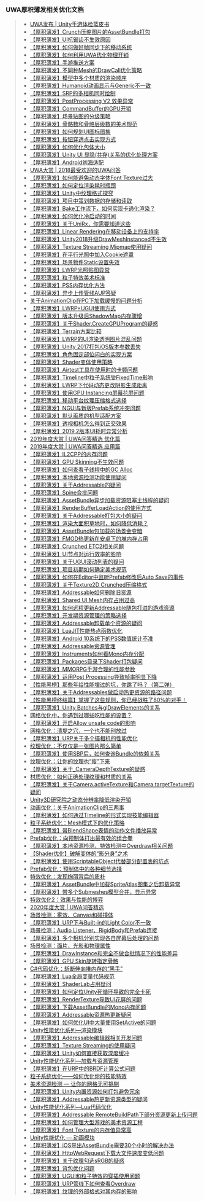 ### UWA厚积薄发相关优化文档  

>* [UWA发布 | Unity手游体检蓝皮书](https://mp.weixin.qq.com/s/Dl3o_YAQ_B3tqwSV4y1hBg)  
>* [【厚积薄发】Crunch压缩图片的AssetBundle打包](https://mp.weixin.qq.com/s?__biz=MzI3MzA2MzE5Nw==&mid=2668911978&idx=1&sn=ea9eaba3a198807986786005937f2806&chksm=f1c9f118c6be780e9f1d25f2f9bfb1a6c55a1e68564de46fdc721df3939adafd30eb4ac1e58b&mpshare=1&scene=23&srcid=1022rBoTChHwxBmAkf9SNKgv#rd)  
>* [【厚积薄发】UI抗锯齿不生效原因](https://mp.weixin.qq.com/s/BiRzNBAk4kxh2LDsWwEvRg)  
>* [【厚积薄发】如何做好帧同步下的移动系统](https://mp.weixin.qq.com/s/g2sFzwlgZCamLGGkKTCOCg)  
>* [【厚积薄发】如何利用UWA优化物理开销](https://mp.weixin.qq.com/s/FhCNHzA0PBcFKwXitqiivw)  
>* [【厚积薄发】手游推送方案](https://mp.weixin.qq.com/s/FIZ-NpQJ_VsZoke8bu0q5w)  
>* [【厚积薄发】不同种Mesh的DrawCall优化策略](https://mp.weixin.qq.com/s/TjUURJYyJoX6dY_-ZSmaSQ)  
>* [【厚积薄发】模型中多个材质的渲染顺序](https://mp.weixin.qq.com/s/JmfynrZxD4ZnPrT8QrF0GA)  
>* [【厚积薄发】Humanoid动画显示与Generic不一致](https://mp.weixin.qq.com/s/5wCV_52MNzmODA0LtLv2Jw)  
>* [【厚积薄发】SRP的多相机同时绘制](https://mp.weixin.qq.com/s/q_9qkNr_0TNxD4dhIYrsqQ)  
>* [【厚积薄发】PostProcessing V2 效果异常](https://mp.weixin.qq.com/s/U0gTNTbCKpsbHOEOpTIeTQ)  
>* [【厚积薄发】CommandBuffer的GPU开销](https://mp.weixin.qq.com/s/I2LdA5wjTJpyMSY41ZlLmg)  
>* [【厚积薄发】场景贴图的分级策略](https://mp.weixin.qq.com/s/rM9UCmLK3Auev8pammsRYQ)  
>* [【厚积薄发】骨骼数和骨骼层级数的美术规范](https://mp.weixin.qq.com/s/24UzAXsRrElS14OyU6v7mA)  
>* [【厚积薄发】如何规划UI图标图集](https://mp.weixin.qq.com/s/UVgQ0doxbAQRBPSIC9Q-WA)  
>* [【厚积薄发】按钮穿透点击实现方式](https://mp.weixin.qq.com/s/q8GHlPEzGeYmwrfb0A5mUA)  
>* [【厚积薄发】如何优化包体大小](https://mp.weixin.qq.com/s/k9_Tj4vqAAj22XD5MCfb3A)  
>* [【厚积薄发】Unity UI 显隐(共存)关系的优化处理方案](https://mp.weixin.qq.com/s/kfPOrjjICFnDgI3tvnui-A)  
>* [【厚积薄发】Android刘海适配](https://mp.weixin.qq.com/s/ieDKoUZ9rvstTwoTzpf-aA)    
>* [UWA大赏 | 2018最受欢迎的UWA问答](https://mp.weixin.qq.com/s/72gf1DB29haV1WDY9WH53g)   
>* [【厚积薄发】如何能避免动态字体Font Texture过大](https://mp.weixin.qq.com/s/Uh-77FLdeMHUT46uz_YcJQ)  
>* [【厚积薄发】如何定位渲染耗时瓶颈](https://mp.weixin.qq.com/s/iLA2QFBTC-QyM3_-5sKJzQ)  
>* [【厚积薄发】Unity中纹理格式探究](https://mp.weixin.qq.com/s/3NYFgjbnOOxg00LIuLbyxw)  
>* [【厚积薄发】项目中策划数据的存储和读取](https://mp.weixin.qq.com/s/l7vmgEz8zTU0z8cuirNRIg)  
>* [【厚积薄发】Bake工作流下，如何实现卡通化渲染？](https://mp.weixin.qq.com/s/kgxr39RHUga1cry_NRkkhg) 
>* [【厚积薄发】如何优化冷启动的时间](https://mp.weixin.qq.com/s?__biz=MzI3MzA2MzE5Nw==&mid=2668912423&idx=1&sn=c640fe2c104a9d29080d0fe81141f1da&chksm=f1c9f355c6be7a43f1e966903e9a1272ff4829a9184bca518797a3a26e7589a36d4d8acd9469&mpshare=1&scene=23&srcid=1126frWiEcxhVwNdy9YVSrgQ#rd)  
>* [【厚积薄发】关于UniRx，你需要知道这些](https://mp.weixin.qq.com/s/2VORcRSYiUioUGlnp7PgMw)  
>* [【厚积薄发】Linear Rendering在移动设备上的支持率](https://mp.weixin.qq.com/s?__biz=MzI3MzA2MzE5Nw==&mid=2668912166&idx=1&sn=7c9c38e868014b99a2b88b8bda6730fd&chksm=f1c9f254c6be7b426805d50ebca2a89f72f7071d5cf62df74b9cd592775c66514a7c84938bdb&mpshare=1&scene=23&srcid=1107GYXI5vHKTwOfBFWg0soO#rd)  
>* [【厚积薄发】Unity2018升级DrawMeshInstanced不生效](https://mp.weixin.qq.com/s/tNEWE3roI_-UZPVxz0CujQ)  
>* [【厚积薄发】Texture Streaming Mipmap使用疑问](https://mp.weixin.qq.com/s/syqamlBruIeDIibCegxNeQ)  
>* [【厚积薄发】在平行光照中加入Cookie遮罩](https://mp.weixin.qq.com/s/PQnCy8TIBxhS99fAezf-uQ)  
>* [【厚积薄发】场景物件Static设置失效](https://mp.weixin.qq.com/s/zHD-IL_K-LyoonpT7oykAg)  
>* [【厚积薄发】LWRP光照贴图异常](https://mp.weixin.qq.com/s/zYjwJE46TaXWSsbCugOYig)  
>* [【厚积薄发】粒子特效美术标准](https://mp.weixin.qq.com/s/k-yINBrkWvMGt9MpaMtqGQ)  
>* [【厚积薄发】PSS内存优化方法](https://mp.weixin.qq.com/s/_Tb4sRx1bwt0nWCBzkZWXQ)  
>* [【厚积薄发】异步上传管线AUP答疑](https://mp.weixin.qq.com/s/2M7JX354j5-lyknP3omXUw)  
>* [关于AnimationClip在PC下加载缓慢的问题分析](https://mp.weixin.qq.com/s/N2zy--hhgMgi10PPVKVBSA)  
>* [【厚积薄发】LWRP+UGUI使用方式](https://mp.weixin.qq.com/s/OmbfC1M2FNedpitISZH6Lw)  
>* [【厚积薄发】版本升级后ShadowMap内存骤增](https://mp.weixin.qq.com/s/OqjlFEzwQVfKDHbVzsk31A)  
>* [【厚积薄发】关于Shader.CreateGPUProgram的疑惑](https://mp.weixin.qq.com/s/OXIZLUhXOa7f7KyHpkF7CA)  
>* [【厚积薄发】Terrain方案比较](https://mp.weixin.qq.com/s/myOEzp6PjgJU-ZivETgsQw)  
>* [【厚积薄发】LWRP的UI渲染透明图片混乱问题](https://mp.weixin.qq.com/s/7DCKjn2fippbqi-xUchf3A)  
>* [【厚积薄发】Unity 2017打包iOS版本参数丢失](https://mp.weixin.qq.com/s/Y6CVDynfG1CZQDTBGY0F5A)  
>* [【厚积薄发】角色固定部位闪白的实现方案](https://mp.weixin.qq.com/s/oa6DRmpix4hhDz8W66wVxw)  
>* [【厚积薄发】Shader变体使用策略](https://mp.weixin.qq.com/s/Rt08l8ttij_GRjkqPjVEfA)  
>* [【厚积薄发】Airtest工具在使用时的卡顿问题](https://mp.weixin.qq.com/s/i0AmQQK3viJ9Do5pPn17Tg)  
>* [【厚积薄发】Timeline中粒子系统受FixedTime影响](https://mp.weixin.qq.com/s/1IJTBrGeWd_eIOHoGU7ALw)  
>* [【厚积薄发】LWRP下代码动态更改阴影生成距离](https://mp.weixin.qq.com/s/48QDflVhhG-d0BGIaehvkA)  
>* [【厚积薄发】使用GPU Instancing屏幕花屏问题](https://mp.weixin.qq.com/s/5eULtcIu-5vY_W3bTLjZ4g)  
>* [【厚积薄发】移动平台纹理压缩格式选择](https://mp.weixin.qq.com/s/wCRTJ-LtQE9mtaxvdTU3GQ)  
>* [【厚积薄发】NGUI与新版Prefab系统冲突问题](https://mp.weixin.qq.com/s/kg5CuEzgAjK-13BpjoqQYg)  
>* [【厚积薄发】默认画质的机型适配方案](https://mp.weixin.qq.com/s/mTvuDmJHX_ZlVPXpRu7xfg)  
>* [【厚积薄发】透视相机怎么得到正交效果](https://mp.weixin.qq.com/s/GnyuMv_Jb3MAWJAgUWArAA)  
>* [【厚积薄发】2019.2版本UI耗时异常分析](https://mp.weixin.qq.com/s/v25onCelH9Peh-VxaYr6ww)  
>* [2019年度大赏 | UWA问答精选 优化篇](https://mp.weixin.qq.com/s/5MH6_M3sC3RvoLal500Lqw)  
>* [2019年度大赏 | UWA问答精选 应用篇](https://mp.weixin.qq.com/s/PvtHEeE4frZgDf_8FEGetA)  
>* [【厚积薄发】IL2CPP的内存问题](https://mp.weixin.qq.com/s/5PCUDYOyElZU_83sadxG0Q)  
>* [【厚积薄发】GPU Skinning不生效问题](https://mp.weixin.qq.com/s/rwuOOK8i4YAFCcXQsHVmEg)  
>* [【厚积薄发】如何查看子线程中的GC Alloc](https://mp.weixin.qq.com/s/aP6JQCEqPEIhyTII2l3Nhg)  
>* [【厚积薄发】本地资源检测功能使用疑问](https://mp.weixin.qq.com/s/UkuxNLEP3_oHp95NbleONg)  
>* [【厚积薄发】关于Addressable的疑问](https://mp.weixin.qq.com/s/qfUGFPBTe3stuA_CDjQVYA)  
>* [【厚积薄发】Spine合批问题](https://mp.weixin.qq.com/s/GIST0S9vZcL6x-aX-dEtww)  
>* [【厚积薄发】AssetBundle异步加载资源阻塞主线程的疑问](https://mp.weixin.qq.com/s/LUlZ-VvjxOghMDD9X4cKZg)  
>* [【厚积薄发】RenderBufferLoadAction的使用方式](https://mp.weixin.qq.com/s/UdcI3PCOtIFKxWhg6Z_SFg)  
>* [【厚积薄发】关于Addressable打包大小的疑问](https://mp.weixin.qq.com/s/NwqrRw2AtPFb4h46n5Tg5g)  
>* [【厚积薄发】渲染大面积草地时，如何降低消耗？](https://mp.weixin.qq.com/s/tx62KpW3AwOGL8MWpVuerg)  
>* [【厚积薄发】AssetBundle包加载的场景会变暗](https://mp.weixin.qq.com/s/CLm51HpGkZoy0ntBnS4ULg)  
>* [【厚积薄发】FMOD热更新在安卓下的堆内存占用](https://mp.weixin.qq.com/s/r8UtFBcZRMfW63Qn6xPCBQ)  
>* [【厚积薄发】Crunched ETC2相关问题](https://mp.weixin.qq.com/s/gx0O3bU_d1PkXIIa8LTArQ)  
>* [【厚积薄发】UI节点对运行效率的影响](https://mp.weixin.qq.com/s/sFHwU8XWHZE9LJXf12yHig)  
>* [【厚积薄发】关于UGUI滚动列表的疑问](https://mp.weixin.qq.com/s/pVtio1aV5iicScvP2Y5gug)  
>* [【厚积薄发】项目初期如何确定美术规范](https://mp.weixin.qq.com/s/80juCpKY5OiAMbDFaVDRMQ)  
>* [【厚积薄发】如何在Editor中监听Prefab修改后Auto Save的事件](https://mp.weixin.qq.com/s/tIBqFT9wACPtwYYwHgmGHQ)  
>* [【厚积薄发】关于Texture2D Crunched压缩格式](https://mp.weixin.qq.com/s/euT-FfjfeHPXELoyeshtaA)  
>* [【厚积薄发】Addressable如何删除旧资源](https://mp.weixin.qq.com/s/1S-AQrSHalvrrmNGf05kyg)  
>* [【厚积薄发】Shared UI Mesh内存占用过高](https://mp.weixin.qq.com/s/Zjd93k07KL2FpLQuP_eUhA)  
>* [【厚积薄发】如何远程更新Addressable随包打进的游戏资源](https://mp.weixin.qq.com/s/ulJgD12P1LBGtQoF8jACpQ)  
>* [【厚积薄发】开发期资源管理的策略选择](https://mp.weixin.qq.com/s/D-BUjy-8PkQK5VVncUPJeg)  
>* [【厚积薄发】Addressable卸载单个资源的疑问](https://mp.weixin.qq.com/s/U6xbCT540xCzImjpXHBTgA)  
>* [【厚积薄发】LuaJIT性能热点函数优化](https://mp.weixin.qq.com/s/eNTFcEG-GEduzoJ3FfnV1A)  
>* [【厚积薄发】Android 10系统下的PSS数值统计不准](https://mp.weixin.qq.com/s/1xFZNjZowCXyzHCFh-15NA)  
>* [【厚积薄发】Addressable资源管理](https://mp.weixin.qq.com/s/hz-XJM8pL3PtrzNpvX9qNQ)  
>* [【厚积薄发】Instruments如何看Mono内存分配](https://mp.weixin.qq.com/s/5wynMyqS0pZc8EaPh5qqiw)  
>* [【厚积薄发】Packages目录下Shader打包疑问](https://mp.weixin.qq.com/s/WX_AMyq7QJ6CF8U72C_WlQ)  
>* [【厚积薄发】MMORPG手游合理的性能参数](https://mp.weixin.qq.com/s/nObKweD7inpoSch9DKu9YQ)  
>* [【厚积薄发】运用Post Processing导致帧率明显下降](https://mp.weixin.qq.com/s/sCgrrRXlYzXOPC1fKCX7UA)  
>* [【性能黑榜】那些年给性能埋过的坑，你跳了吗？（第二弹）](https://mp.weixin.qq.com/s/7UiiKRMGfkZ1JrDiCWokcA)  
>* [【厚积薄发】关于Addressables做启动热更资源的路径问题](https://mp.weixin.qq.com/s/CYxLIBqvjumXUZ3QY0DXzg)  
>* [【性能黑榜终结篇】掌握了这些规则，你已经战胜了80%的对手！](https://mp.weixin.qq.com/s/OXfbVWaBi7YeSqCQKXsQ2g)  
>* [【厚积薄发】Unity Batches与glDrawElements的关系](https://mp.weixin.qq.com/s/FENCvnQLSHatYRzBmdLE7g)  
>* [网格优化中，你遇到过哪些吃性能的设置？](https://mp.weixin.qq.com/s/nEwWNhl3vWdPtSjXC2KySg)  
>* [【厚积薄发】开启Allow unsafe code的影响](https://mp.weixin.qq.com/s/J_gGi3eBqXOl3RXFPe83SA)  
>* [网格优化：溃堤之穴，一个也不能别放过](https://mp.weixin.qq.com/s/S7rqO0b1tNgOkU2Zr3HYuw)  
>* [【厚积薄发】URP关于多个摄相机的性能优化](https://mp.weixin.qq.com/s/4M7a4L0rf3PYjZ81jBdeKw)  
>* [纹理优化：不仅仅是一张图片那么简单](https://mp.weixin.qq.com/s/s0BFUgg09GKyNOOnwPle_w)  
>* [【厚积薄发】使用SBP后，如何查询Bundle的依赖关系](https://mp.weixin.qq.com/s/o-LigHHBXv061SvW6MoEFA)  
>* [纹理优化：让你的纹理也“瘦”下来](https://mp.weixin.qq.com/s/N75Fd9SrD_idWgknXPn_Wg)  
>* [【厚积薄发】关于_CameraDepthTexture的疑惑](https://mp.weixin.qq.com/s/i8O4JEKb2rUkhVP7Z92T_g)  
>* [材质优化：如何正确处理纹理和材质的关系](https://mp.weixin.qq.com/s/ha1m8Gv-lPyXQ5pFKIrKVA)  
>* [【厚积薄发】关于Camera.activeTexture和Camera.targetTexture的疑问](https://mp.weixin.qq.com/s/UBnbljMQGGoZSVj1YHN8uw)  
>* [Unity3D研究院之动态分辨率降低渲染开销](http://www.xuanyusong.com/archives/4693)  
>* [动画优化：关于AnimationClip的三两事](https://mp.weixin.qq.com/s/MC5kIxoTHnuCHoWbUHNGzA)  
>* [【厚积薄发】如何通过Timeline的形式实现技能编辑器](https://mp.weixin.qq.com/s/Acmv2UQvoLxWG1s0TJd9qA)  
>* [粒子系统优化：Mesh模式下的优化策略](https://mp.weixin.qq.com/s/75Ryl6YoLPTukJj3LqIl-Q)  
>* [【厚积薄发】带BlendShape表情的动作文件播放异常](https://mp.weixin.qq.com/s/m-RKuzhmI57r41yuQGj4nw)  
>* [Prefab优化：向预制体打出最有效的组合拳](https://mp.weixin.qq.com/s/l6l3zCj4tz8fauH3Ngy41g)  
>* [【厚积薄发】本地资源检测，特效检测中Overdraw相关问题](https://mp.weixin.qq.com/s/O_y5XYAI6xPoeHw2bwviiA)  
>* [【Shader优化】破解变体的“影分身”之术](https://mp.weixin.qq.com/s/oSd4sfEo8JBadTi-YHR3vQ)  
>* [【厚积薄发】使用ScriptableObject代替部分配置表的坑点](https://mp.weixin.qq.com/s/Gq8ETXAV_2-RDuzzu_yTRQ)  
>* [Prefab优化：预制体中的各种细节选择](https://mp.weixin.qq.com/s/BtGAy0ydw2UaTQ69Mp4Qmw)  
>* [特效优化：发现绚丽背后的质朴](https://mp.weixin.qq.com/s/tuK5TAbTw5kBdQF5AEv2tQ)  
>* [【厚积薄发】AssetBundle中加载SpriteAtlas图集之后卸载异常](https://mp.weixin.qq.com/s/jo6dEyDSczjsRcv4BQs0Sg)  
>* [【厚积薄发】带多个Submeshes模型合并，显示​异常](https://mp.weixin.qq.com/s/dL6tJZqg-HucKMRDMrQyIA)  
>* [特效优化2：效果与性能的博弈](https://mp.weixin.qq.com/s/silvYaZmASBFZWfxx8OALg)  
>* [2020年度大赏 | UWA问答精选](https://mp.weixin.qq.com/s/tZocrBtwt-9OujvEtCxisw)  
>* [场景检测：雾效、Canvas和碰撞体](https://mp.weixin.qq.com/s/mSV_N1ClU7ic8wvq4KrGjQ)  
>* [【厚积薄发】URP下与Built-in的Light Color不一致](https://mp.weixin.qq.com/s/N0-KMZpc_FC6NRO7phrCWA)  
>* [场景检测：Audio Listener、RigidBody和Prefab连接](https://mp.weixin.qq.com/s/UPjwiqlJltkT9-k2GG1mQA)  
>* [【厚积薄发】多个相机分别实现各自屏幕后处理的问题](https://mp.weixin.qq.com/s/GoVwCWq8CmTxYR9SFJawUQ)  
>* [场景检测：面片、光影和物理属性](https://mp.weixin.qq.com/s/0YaRW2z70fsBteXVBNmDWQ)  
>* [【厚积薄发】DrawInstance和完全不做合批情况下的性能差异](https://mp.weixin.qq.com/s/107amByiqUYjRcGweeJFRA)  
>* [【厚积薄发】GPU Skin旋转指定骨骼](https://mp.weixin.qq.com/s/4c4KjDvMXa3yjfXJBLzkhw)  
>* [C#代码优化：斩断伸向堆内存的“黑手”](https://mp.weixin.qq.com/s/IS1cbxB-79W0F1P-QRxOJg)  
>* [【厚积薄发】Lua全局变量代码规范](https://mp.weixin.qq.com/s/hLZ1tMJy8TpyXxmliulQdw)  
>* [【厚积薄发】ShaderLab占用疑问](https://mp.weixin.qq.com/s/XOGgE1HAlp0aTPrXtUNkFQ)  
>* [【厚积薄发】如何定位Unity死循环导致的完全卡死](https://mp.weixin.qq.com/s/SsljS-HCuZnRr6RmybodSg)  
>* [【厚积薄发】RenderTexture导致UI花屏的问题](https://mp.weixin.qq.com/s/cbUj35Y2j2k1BBEDWIbGTg)  
>* [【厚积薄发】下载AssetBundle的Mono内存问题](https://mp.weixin.qq.com/s/TD-asTIaHfEssFPtgvulRg)  
>* [【厚积薄发】Addressable资源热更新疑问](https://mp.weixin.qq.com/s/DOE_vzxjY592JTtGzJKK7g)  
>* [【厚积薄发】如何优化UI中大量使用SetActive的问题](https://mp.weixin.qq.com/s/4Avhdxcy93qJmhPZnwLOKA)  
>* [Unity性能优化系列—渲染模块](https://mp.weixin.qq.com/s/cPGW-siLkycEHKvre0aPtw)  
>* [【厚积薄发】Addressable编辑器相关开发问题](https://mp.weixin.qq.com/s/evyDv9H7lLCrTj-dZ8PZiA)  
>* [【厚积薄发】Texture Streaming的使用疑问](https://mp.weixin.qq.com/s/S_BqqU2LWVepc2jlmEzs7A)  
>* [【厚积薄发】Unity如何直接获取深度缓冲](https://mp.weixin.qq.com/s/F9fzsxNMdQBXdWLOX1Ndgw)  
>* [Unity性能优化系列—加载与资源管理](https://mp.weixin.qq.com/s/-vflmIhGHK4x1Fux4KvHAw)  
>* [【厚积薄发】在URP中的BRDF计算公式问题](https://mp.weixin.qq.com/s/1WXAbEdYoJ9baVinWzqzFQ)  
>* [粒子系统优化——如何优化你的技能特效](https://mp.weixin.qq.com/s/0MF7TSjiGUJVkMJz4FPDhA)  
>* [美术资源检测 — 让你的网格无可挑剔](https://mp.weixin.qq.com/s/nc3z6C5Hh7Ps9D7TrBSdHg)  
>* [【厚积薄发】Unity内置资源如何打包避免冗余](https://mp.weixin.qq.com/s/thEI6NoyCrWnkrqF9Y346g)  
>* [【厚积薄发】Addressable热更新资源类型的疑问](https://mp.weixin.qq.com/s/W4fiTzPwBRoK92StbtopGQ)  
>* [Unity性能优化系列—Lua代码优化](https://mp.weixin.qq.com/s/wonY-kEMZCz2j3L5RFWnVw)  
>* [【厚积薄发】Addressable RemoteBuildPath下部分资源更新上传问题](https://mp.weixin.qq.com/s/Mkw9fzK6KF24uEPLdZV0tQ)  
>* [【厚积薄发】如何管理大型游戏的美术资源工程](https://mp.weixin.qq.com/s/KMNgBsENWDiYKQg_aBvuPw)  
>* [【厚积薄发】Font Texture的内存值异常高](https://mp.weixin.qq.com/s/_PTCSEpBDcLBnyL937gO8A)  
>* [Unity性能优化 — 动画模块](https://mp.weixin.qq.com/s/qgaDF4oNTbfF4Iw5L6Dy3Q)  
>* [【厚积薄发】iOS导出AssetBundle需要30个小时的解决办法](https://mp.weixin.qq.com/s/a8Xqs3czb8mu-k8sXFNSKw)  
>* [【厚积薄发】HttpWebRequest下载大文件速度变低问题](https://mp.weixin.qq.com/s/zihXBPVjpLBEV7oBVVBzOw)  
>* [【厚积薄发】关于纹理勾选sRGB的疑惑](https://mp.weixin.qq.com/s/exJCvSkWVDsK04e5dN7w5w)  
>* [【厚积薄发】背包优化问题](https://mp.weixin.qq.com/s/EaDcthdNxk238XileIK2tg)  
>* [【厚积薄发】UGUI和粒子特效的穿插使用问题](https://mp.weixin.qq.com/s/faxx3HuePRmeAKwWgtKI6Q)  
>* [【厚积薄发】URP管线下如何查看Overdraw](https://mp.weixin.qq.com/s/95zKhafVJMx-QJg_PPYIQg)  
>* [【厚积薄发】纹理的外部格式对其内存的影响](https://mp.weixin.qq.com/s/W9WS_Fy3oa1JiU_D2WFudQ)  
